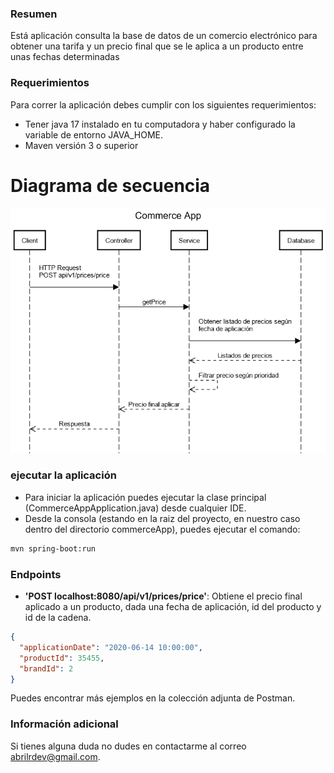 ### Resumen

Está aplicación consulta la base de datos de un comercio electrónico para obtener una tarifa y un precio final que se le 
aplica a un producto entre unas fechas determinadas

### Requerimientos

Para correr la aplicación debes cumplir con los siguientes requerimientos:

- Tener java 17 instalado en tu computadora y haber configurado la variable de entorno JAVA_HOME.
- Maven versión 3 o superior

# Diagrama de secuencia

![Diagrama de secuencia](commerceApp/src/main/resources/img/sequence-diagram.png)

### ejecutar la aplicación

- Para iniciar la aplicación puedes ejecutar la clase principal (CommerceAppApplication.java) desde cualquier IDE.
- Desde la consola (estando en la raiz del proyecto, en nuestro caso dentro del directorio commerceApp), puedes ejecutar el comando:

```bash
mvn spring-boot:run
```

### Endpoints

- **'POST localhost:8080/api/v1/prices/price'**:  Obtiene el precio final aplicado a un producto, dada una fecha de aplicación, id del producto y id de la cadena.

```json
{
  "applicationDate": "2020-06-14 10:00:00",
  "productId": 35455,
  "brandId": 2
}
```

Puedes encontrar más ejemplos en la colección adjunta de Postman.

### Información adicional

Si tienes alguna duda no dudes en contactarme al correo [abrilrdev@gmail.com](mailto:abrilrdev@gmail.com).
